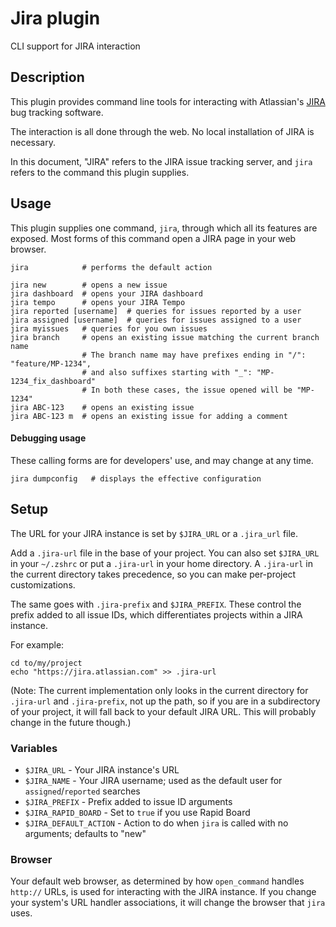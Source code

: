 # Jira plugin  #

CLI support for JIRA interaction

## Description  ##

This plugin provides command line tools for interacting with Atlassian's [JIRA](https://www.atlassian.com/software/jira)
bug tracking software.

The interaction is all done through the web. No local installation of JIRA is necessary.

In this document, "JIRA" refers to the JIRA issue tracking server, and `jira` refers to the command this plugin
supplies.

## Usage  ##

This plugin supplies one command, `jira`, through which all its features are exposed. Most forms of this command open a
JIRA page in your web browser.

```
jira            # performs the default action

jira new        # opens a new issue
jira dashboard  # opens your JIRA dashboard
jira tempo      # opens your JIRA Tempo
jira reported [username]  # queries for issues reported by a user
jira assigned [username]  # queries for issues assigned to a user
jira myissues   # queries for you own issues
jira branch     # opens an existing issue matching the current branch name
                # The branch name may have prefixes ending in "/": "feature/MP-1234",
                # and also suffixes starting with "_": "MP-1234_fix_dashboard"
                # In both these cases, the issue opened will be "MP-1234"
jira ABC-123    # opens an existing issue
jira ABC-123 m  # opens an existing issue for adding a comment
```

#### Debugging usage  ####

These calling forms are for developers' use, and may change at any time.

```
jira dumpconfig   # displays the effective configuration
```

## Setup  ##

The URL for your JIRA instance is set by `$JIRA_URL` or a `.jira_url` file.

Add a `.jira-url` file in the base of your project. You can also set `$JIRA_URL` in your `~/.zshrc` or put a `.jira-url`
in your home directory. A `.jira-url` in the current directory takes precedence, so you can make per-project
customizations.

The same goes with `.jira-prefix` and `$JIRA_PREFIX`. These control the prefix added to all issue IDs, which
differentiates projects within a JIRA instance.

For example:

```
cd to/my/project
echo "https://jira.atlassian.com" >> .jira-url
```

(Note: The current implementation only looks in the current directory for `.jira-url` and `.jira-prefix`, not up the
path, so if you are in a subdirectory of your project, it will fall back to your default JIRA URL. This will probably
change in the future though.)

### Variables  ###

* `$JIRA_URL` - Your JIRA instance's URL
* `$JIRA_NAME` - Your JIRA username; used as the default user for `assigned`/`reported` searches
* `$JIRA_PREFIX` - Prefix added to issue ID arguments
* `$JIRA_RAPID_BOARD` - Set to `true` if you use Rapid Board
* `$JIRA_DEFAULT_ACTION` - Action to do when `jira` is called with no arguments; defaults to "new"

### Browser ###

Your default web browser, as determined by how `open_command` handles `http://` URLs, is used for interacting with the
JIRA instance. If you change your system's URL handler associations, it will change the browser that `jira` uses.

